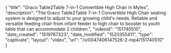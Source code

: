 {
    "title": "Graco Table2Table 7-in-1 Convertible High Chair in Myles",
    "description": "The Graco Table2Table 7-in-1 Convertible High Chair seating system is designed to adjust to your growing child's needs. Reliable and versatile feeding chair from infant feeder to high chair to booster to youth table that can accommodate 2 children.",
    "videoid": "151740510",
    "date_created": "1519767323",
    "date_modified": "1520355411",
    "type": "captivate",
    "layout": "video",
    "url": "\/v\/0047406147526-2-mp4\/151740510"
}